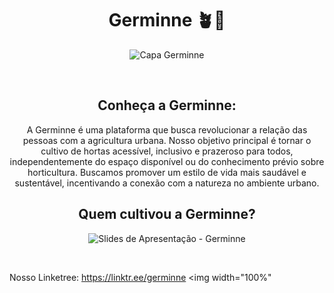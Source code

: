 <div align="center"><h1>Germinne 🪴🌱</h1>
  
<img width="100%"> ![Capa Germinne](https://github.com/GermineCompany/.github/assets/82835307/875ac7d8-8567-4df5-81fa-f6e8236372cc) </img>
</div>

<br/>

<div align="center">
  <h2>Conheça a Germinne:</h2>
    <p>
    A Germinne é uma plataforma que busca revolucionar a relação das pessoas com a agricultura urbana. Nosso objetivo principal é tornar o cultivo de hortas acessível, inclusivo e prazeroso para todos, independentemente do espaço disponível ou do conhecimento prévio sobre horticultura. Buscamos promover um estilo de vida mais saudável e sustentável, incentivando a conexão com a natureza no ambiente urbano. 
   </p>
   <h2>Quem cultivou a Germinne?</h2>

  <img width="100%"> ![Slides de Apresentação - Germinne](https://github.com/GermineCompany/.github/assets/82835307/5473a74d-f5e9-4139-a1d2-bf2a3ad234c5) </img>
</div>

<br/>
 
Nosso Linketree: https://linktr.ee/germinne
<img width="100%"
